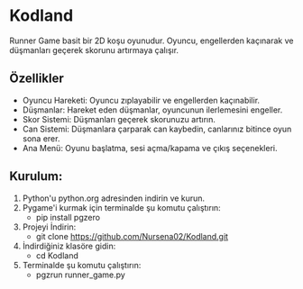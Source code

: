 # Kodland
Runner Game basit bir 2D koşu oyunudur. Oyuncu, engellerden kaçınarak ve düşmanları geçerek skorunu artırmaya çalışır.

## Özellikler

- Oyuncu Hareketi: Oyuncu zıplayabilir ve engellerden kaçınabilir.
- Düşmanlar: Hareket eden düşmanlar, oyuncunun ilerlemesini engeller.
- Skor Sistemi: Düşmanları geçerek skorunuzu artırın.
- Can Sistemi: Düşmanlara çarparak can kaybedin, canlarınız bitince oyun sona erer.
- Ana Menü: Oyunu başlatma, sesi açma/kapama ve çıkış seçenekleri.

## Kurulum:

1. Python'u python.org adresinden indirin ve kurun.
2. Pygame'i kurmak için terminalde şu komutu çalıştırın:
    - pip install pgzero
3. Projeyi İndirin:
    - git clone https://github.com/Nursena02/Kodland.git
4. İndirdiğiniz klasöre gidin:
    - cd Kodland
5. Terminalde şu komutu çalıştırın:
    - pgzrun runner_game.py

